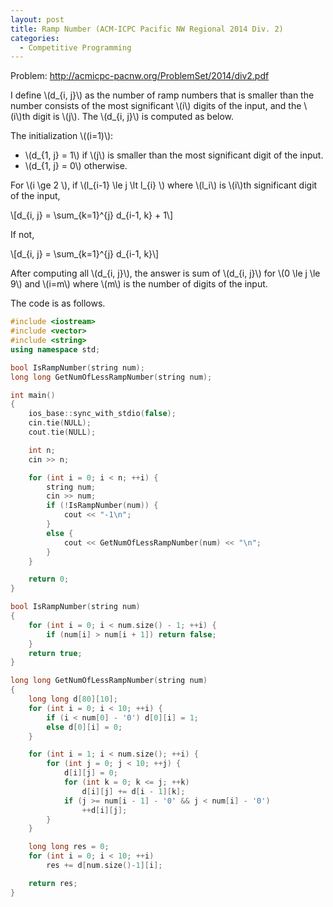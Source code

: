 ```yaml
---
layout: post
title: Ramp Number (ACM-ICPC Pacific NW Regional 2014 Div. 2)
categories:
  - Competitive Programming
---
```


Problem: <http://acmicpc-pacnw.org/ProblemSet/2014/div2.pdf>

I define \\(d_{i, j}\\) as the number of ramp numbers that is smaller than the number consists of the most significant \\(i\\) digits of the input, and the \\(i\\)th digit is \\(j\\). The \\(d_{i, j}\\) is computed as below.

The initialization \\((i=1)\\):

- \\(d_{1, j} = 1\\) if \\(j\\) is smaller than the most significant digit of the input.
- \\(d_{1, j} = 0\\) otherwise.

For \\(i \ge 2 \\), if \\(l_{i-1} \le j \lt l_{i} \\) where \\(l_i\\) is \\(i\\)th significant digit of the input,

\\[d_{i, j} = \sum_{k=1}^{j} d_{i-1, k} + 1\\]

If not,

\\[d_{i, j} = \sum_{k=1}^{j} d_{i-1, k}\\]

After computing all \\(d_{i, j}\\), the answer is sum of \\(d_{i, j}\\) for \\(0 \le j \le 9\\) and \\(i=m\\) where \\(m\\) is the number of digits of the input.

The code is as follows.

```c++
#include <iostream>
#include <vector>
#include <string>
using namespace std;

bool IsRampNumber(string num);
long long GetNumOfLessRampNumber(string num);

int main()
{
	ios_base::sync_with_stdio(false);
	cin.tie(NULL);
	cout.tie(NULL);

	int n;
	cin >> n;

	for (int i = 0; i < n; ++i) {
		string num;
		cin >> num;
		if (!IsRampNumber(num)) {
			cout << "-1\n";
		}
		else {
			cout << GetNumOfLessRampNumber(num) << "\n";
		}
	}

	return 0;
}

bool IsRampNumber(string num)
{
	for (int i = 0; i < num.size() - 1; ++i) {
		if (num[i] > num[i + 1]) return false;
	}
	return true;
}

long long GetNumOfLessRampNumber(string num)
{
	long long d[80][10];
	for (int i = 0; i < 10; ++i) {
		if (i < num[0] - '0') d[0][i] = 1;
		else d[0][i] = 0;
	}

	for (int i = 1; i < num.size(); ++i) {
		for (int j = 0; j < 10; ++j) {
			d[i][j] = 0;
			for (int k = 0; k <= j; ++k)
				d[i][j] += d[i - 1][k];
			if (j >= num[i - 1] - '0' && j < num[i] - '0')
				++d[i][j];
		}
	}

	long long res = 0;
	for (int i = 0; i < 10; ++i)
		res += d[num.size()-1][i];

	return res;
}
```
